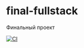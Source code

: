 # final-fullstack
Финальный проект



[![CI](https://github.com/VeselchakAndrew/final-fullstack/actions/workflows/ci.yml/badge.svg)](https://github.com/VeselchakAndrew/final-fullstack/actions/workflows/ci.yml)
